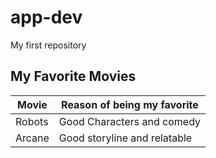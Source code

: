 # app-dev
My first repository
## My Favorite Movies
|  Movie  | Reason of being my favorite |
| ------- | --------------------------- |
|  Robots |Good Characters and comedy   |
|  Arcane |Good storyline and relatable |